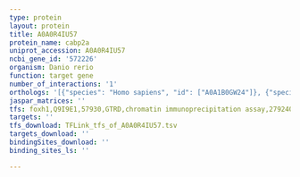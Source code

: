 ```yaml
---
type: protein
layout: protein
title: A0A0R4IU57
protein_name: cabp2a
uniprot_accession: A0A0R4IU57
ncbi_gene_id: '572226'
organism: Danio rerio
function: target gene
number_of_interactions: '1'
orthologs: '[{"species": "Homo sapiens", "id": ["A0A1B0GW24"]}, {"species": "Mus musculus", "id": ["G5E8W3"]}, {"species": "Rattus norvegicus", "id": ["<a href=\"/protein/m0r793\">M0R793</a>"]}]'
jaspar_matrices: ''
tfs: foxh1,Q9I9E1,57930,GTRD,chromatin immunoprecipitation assay,27924024%5Buid%5D,No
targets: ''
tfs_download: TFLink_tfs_of_A0A0R4IU57.tsv
targets_download: ''
bindingSites_download: ''
binding_sites_ls: ''

---
```

